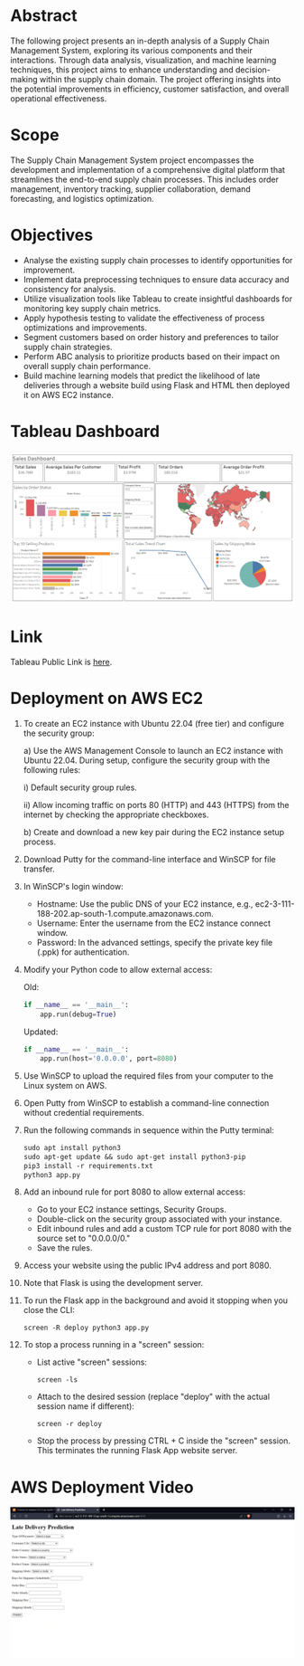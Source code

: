 # Abstract
The following project presents an in-depth analysis of a Supply Chain Management System, exploring its various components and their interactions. Through data analysis, visualization, and machine learning techniques, this project aims to enhance understanding and decision-making within the supply chain domain. The project offering insights into the potential improvements in efficiency, customer satisfaction, and overall operational effectiveness.

# Scope 
The Supply Chain Management System project encompasses the development and implementation of a comprehensive digital platform that streamlines the end-to-end supply chain processes. This includes order management, inventory tracking, supplier collaboration, demand forecasting, and logistics optimization.

# Objectives
-	Analyse the existing supply chain processes to identify opportunities for improvement.
-	Implement data preprocessing techniques to ensure data accuracy and consistency for analysis.
-	Utilize visualization tools like Tableau to create insightful dashboards for monitoring key supply chain metrics.
-	Apply hypothesis testing to validate the effectiveness of process optimizations and improvements.
-	Segment customers based on order history and preferences to tailor supply chain strategies.
-	Perform ABC analysis to prioritize products based on their impact on overall supply chain performance.
-	Build machine learning models that predict the likelihood of late deliveries through a website build using Flask and HTML then deployed it on AWS EC2 instance.

# Tableau Dashboard
![alt text](https://github.com/Darshanesh-Patil/Supply-Chain-Management-System/blob/2a1d7b8a2ea464ea7b6ab287ca03b603dca05ee5/Sales%20Dashboard%20(Tableau).png?raw=true)

# Link
Tableau Public Link is [here](https://public.tableau.com/views/SalesReport_16925513303360/Dashboard?:language=en-US&publish=yes&:display_count=n&:origin=viz_share_link).

# Deployment on AWS EC2

1) To create an EC2 instance with Ubuntu 22.04 (free tier) and configure the security group:

   a) Use the AWS Management Console to launch an EC2 instance with Ubuntu 22.04. During setup, configure the security group with the following rules:
   
      i) Default security group rules.
      
      ii) Allow incoming traffic on ports 80 (HTTP) and 443 (HTTPS) from the internet by checking the appropriate checkboxes.
   
   b) Create and download a new key pair during the EC2 instance setup process.

2) Download Putty for the command-line interface and WinSCP for file transfer.

3) In WinSCP's login window:

   - Hostname: Use the public DNS of your EC2 instance, e.g., ec2-3-111-188-202.ap-south-1.compute.amazonaws.com.
   - Username: Enter the username from the EC2 instance connect window.
   - Password: In the advanced settings, specify the private key file (.ppk) for authentication.

4) Modify your Python code to allow external access:

   Old:
   ```python
   if __name__ == '__main__':
       app.run(debug=True)
   ```

   Updated:
   ```python
   if __name__ == '__main__':
       app.run(host='0.0.0.0', port=8080)
   ```

5) Use WinSCP to upload the required files from your computer to the Linux system on AWS.

6) Open Putty from WinSCP to establish a command-line connection without credential requirements.

7) Run the following commands in sequence within the Putty terminal:

   ```
   sudo apt install python3
   sudo apt-get update && sudo apt-get install python3-pip
   pip3 install -r requirements.txt
   python3 app.py
   ```

8) Add an inbound rule for port 8080 to allow external access:

   - Go to your EC2 instance settings, Security Groups.
   - Double-click on the security group associated with your instance.
   - Edit inbound rules and add a custom TCP rule for port 8080 with the source set to "0.0.0.0/0."
   - Save the rules.

9) Access your website using the public IPv4 address and port 8080.

10) Note that Flask is using the development server.

11) To run the Flask app in the background and avoid it stopping when you close the CLI:

    ```
    screen -R deploy python3 app.py
    ```

12) To stop a process running in a "screen" session:

    - List active "screen" sessions:
      ```
      screen -ls
      ```

    - Attach to the desired session (replace "deploy" with the actual session name if different):
      ```
      screen -r deploy
      ```

    - Stop the process by pressing CTRL + C inside the "screen" session. This terminates the running Flask App website server.

# AWS Deployment Video
[![AWS Deployment Video](https://github.com/Darshanesh-Patil/Supply-Chain-Management-System/blob/5f536877c8532cb1bd3903b375c3c3d50c7fc6ab/ml_model_deployment_on_aws_ec2/flask%20website.png)](https://www.youtube.com/watch?v=u11Ds9GjwnQ)
